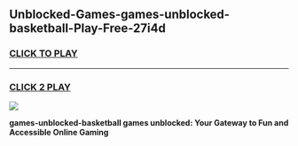
## Unblocked-Games-games-unblocked-basketball-Play-Free-27i4d
<h3>
<a href="https://premium76.site?title=games-unblocked-basketball&ref=10A">CLICK TO PLAY</a></h3>
<hr>

<h3>
<a href="https://premium76.site?title=games-unblocked-basketball&ref=10A">CLICK 2 PLAY</a>
  
</h3>

<a href="https://premium76.site?title=games-unblocked-basketball&ref=10A"><img src="https://clearcache.store/games.png"></a>


**games-unblocked-basketball games unblocked: Your Gateway to Fun and Accessible Online Gaming**

